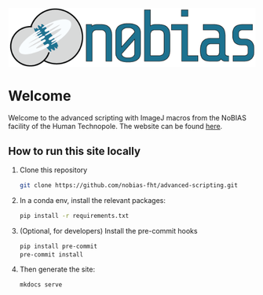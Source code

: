 <p align="center">
    <img src="https://github.com/nobias-fht/.github/blob/main/images/banner_nobgd.png?raw=true">
</p>

# Welcome

Welcome to the advanced scripting with ImageJ macros from the NoBIAS facility of the Human Technopole. The website can 
be found [here](https://nobias-fht.github.io/advanced-scripting/).

## How to run this site locally

1. Clone this repository

    ```bash
    git clone https://github.com/nobias-fht/advanced-scripting.git
    ```

2. In a conda env, install the relevant packages:

    ```bash
    pip install -r requirements.txt
    ```

3. (Optional, for developers) Install the pre-commit hooks

    ```bash
    pip install pre-commit
    pre-commit install
    ```

4. Then generate the site:

    ```bash
    mkdocs serve
    ```
